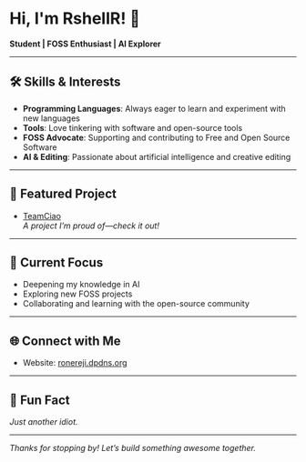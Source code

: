 # Hi, I'm RshellR! 👋

**Student | FOSS Enthusiast | AI Explorer**

---

## 🛠️ Skills & Interests

- **Programming Languages**: Always eager to learn and experiment with new languages
- **Tools**: Love tinkering with software and open-source tools
- **FOSS Advocate**: Supporting and contributing to Free and Open Source Software
- **AI & Editing**: Passionate about artificial intelligence and creative editing

---

## 🚀 Featured Project

- [TeamCiao](https://github.com/TeamCiao)  
  *A project I’m proud of—check it out!*

---

## 🌱 Current Focus

- Deepening my knowledge in AI
- Exploring new FOSS projects
- Collaborating and learning with the open-source community

---

## 🌐 Connect with Me

- Website: [ronereji.dpdns.org](https://ronereji.dpdns.org)

---

## 🤦 Fun Fact

*Just another idiot.*

---

*Thanks for stopping by! Let’s build something awesome together.*
